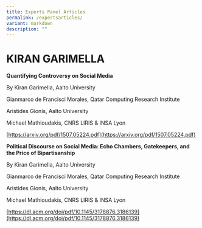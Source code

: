 ```yaml
---
title: Experts Panel Articles
permalink: /expertsarticles/
variant: markdown
description: ""
---
```

# KIRAN GARIMELLA
**Quantifying Controversy on Social Media**

By Kiran Garimella, Aalto University

Gianmarco de Francisci Morales, Qatar Computing Research Institute

Aristides Gionis, Aalto University

Michael Mathioudakis, CNRS LIRIS & INSA Lyon

[https://arxiv.org/pdf/1507.05224.pdf](https://arxiv.org/pdf/1507.05224.pdf)

**Political Discourse on Social Media: Echo Chambers, Gatekeepers, and the Price of Bipartisanship**

By Kiran Garimella, Aalto University

Gianmarco de Francisci Morales, Qatar Computing Research Institute

Aristides Gionis, Aalto University

Michael Mathioudakis, CNRS LIRIS & INSA Lyon

[https://dl.acm.org/doi/pdf/10.1145/3178876.3186139](https://dl.acm.org/doi/pdf/10.1145/3178876.3186139)